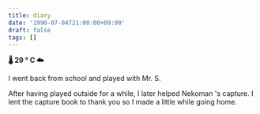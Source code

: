 ```yaml
---
title: diary
date: '1990-07-04T21:00:00+09:00'
draft: false
tags: []
---
```


**🌡 29 ° C ☁**

I went back from school and played with Mr. S.

After having played outside for a while, I later helped Nekoman 's capture. I lent the capture book to thank you so I made a little while going home.